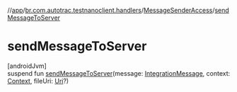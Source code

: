 //[app](../../../index.md)/[br.com.autotrac.testnanoclient.handlers](../index.md)/[MessageSenderAccess](index.md)/[sendMessageToServer](send-message-to-server.md)

# sendMessageToServer

[androidJvm]\
suspend fun [sendMessageToServer](send-message-to-server.md)(message: [IntegrationMessage](../../br.com.autotrac.testnanoclient.models/-integration-message/index.md), context: [Context](https://developer.android.com/reference/kotlin/android/content/Context.html), fileUri: [Uri](https://developer.android.com/reference/kotlin/android/net/Uri.html)?)
